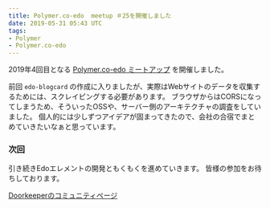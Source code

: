 ```yaml
---
title: Polymer.co-edo  meetup ＃25を開催しました
date: 2019-05-31 05:43 UTC
tags:
- Polymer
- Polymer.co-edo
---
```


2019年4回目となる [Polymer.co-edo ミートアップ](https://polymercoedo.doorkeeper.jp/events/91906) を開催しました。

前回 `edo-blogcard` の作成に入りましたが、実際はWebサイトのデータを収集するためには、スクレイピングする必要があります。
ブラウザからはCORSになってしまうため、そういったOSSや、サーバー側のアーキテクチャの調査をしていました。
個人的には少しずつアイデアが固まってきたので、会社の合宿でまとめていきたいなぁと思っています。

### 次回

引き続きEdoエレメントの開発ともくもくを進めていきます。
皆様の参加をお待ちしております。

[Doorkeeperのコミュニティページ](https://polymercoedo.doorkeeper.jp/)

